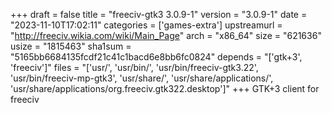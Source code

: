 +++
draft = false
title = "freeciv-gtk3 3.0.9-1"
version = "3.0.9-1"
date = "2023-11-10T17:02:11"
categories = ['games-extra']
upstreamurl = "http://freeciv.wikia.com/wiki/Main_Page"
arch = "x86_64"
size = "621636"
usize = "1815463"
sha1sum = "5165bb6684135fcdf21c41c1bacd6e8bb6fc0824"
depends = "['gtk+3', 'freeciv']"
files = "['usr/', 'usr/bin/', 'usr/bin/freeciv-gtk3.22', 'usr/bin/freeciv-mp-gtk3', 'usr/share/', 'usr/share/applications/', 'usr/share/applications/org.freeciv.gtk322.desktop']"
+++
GTK+3 client for freeciv